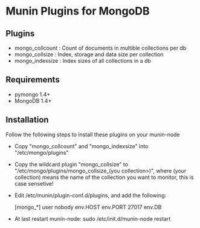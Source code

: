 Munin Plugins for MongoDB
============

Plugins
----------
* mongo_collcount   : Count of documents in multible collections per db
* mongo_collsize    : Index, storage and data size per collection
* mongo_indexsize   : Index sizes of all collections in a db

Requirements
-----------
* pymongo 1.4+
* MongoDB 1.4+

Installation
-----------
Follow the following steps to install these plugins on your munin-node

- Copy "mongo_collcount" and "mongo_indexsize" into "/etc/mongo/plugins"
- Copy the wildcard plugin "mongo_collsize" to "/etc/mongo/plugins/mongo_collsize_\(you collection>)", where \(your collection\) means the name of the collection you want to monitor, this is case sensetive!

- Edit /etc/munin/plugin-conf.d/plugins, and add the following:

    [mongo_*]
    user nobody
    env.HOST <mongodbs ip>
    env.PORT 27017
    env.DB <the database you wanna watch>

- At last restart munin-node:
    sudo /etc/init.d/munin-node restart

